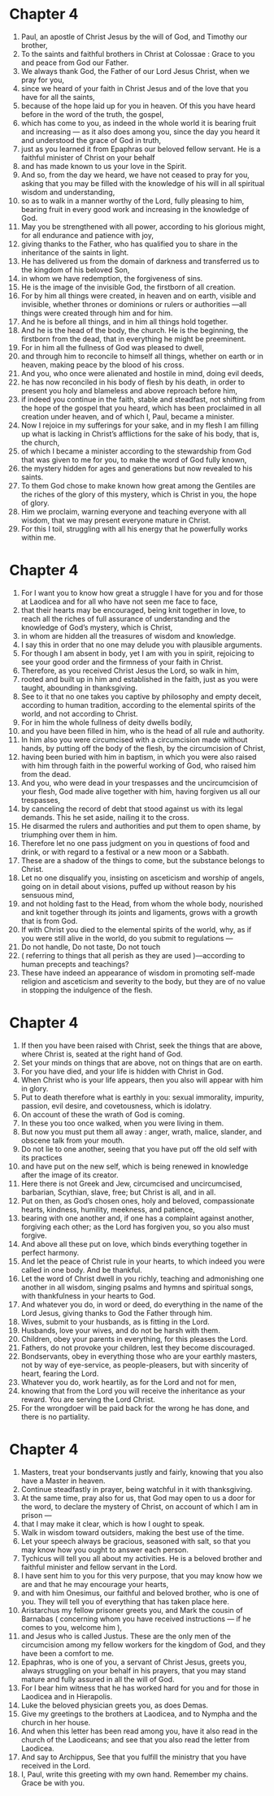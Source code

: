 # Chapter 4

1. Paul, an apostle of Christ Jesus by the will of God, and Timothy our brother,
2. To the saints and faithful brothers in Christ at Colossae : Grace to you and peace from God our Father.
3. We always thank God, the Father of our Lord Jesus Christ, when we pray for you,
4. since we heard of your faith in Christ Jesus and of the love that you have for all the saints,
5. because of the hope laid up for you in heaven. Of this you have heard before in the word of the truth, the gospel,
6. which has come to you, as indeed in the whole world it is bearing fruit and increasing — as it also does among you, since the day you heard it and understood the grace of God in truth,
7. just as you learned it from Epaphras our beloved fellow servant. He is a faithful minister of Christ on your behalf
8. and has made known to us your love in the Spirit.
9. And so, from the day we heard, we have not ceased to pray for you, asking that you may be filled with the knowledge of his will in all spiritual wisdom and understanding,
10. so as to walk in a manner worthy of the Lord, fully pleasing to him, bearing fruit in every good work and increasing in the knowledge of God.
11. May you be strengthened with all power, according to his glorious might, for all endurance and patience with joy,
12. giving thanks to the Father, who has qualified you to share in the inheritance of the saints in light.
13. He has delivered us from the domain of darkness and transferred us to the kingdom of his beloved Son,
14. in whom we have redemption, the forgiveness of sins.
15. He is the image of the invisible God, the firstborn of all creation.
16. For by him all things were created, in heaven and on earth, visible and invisible, whether thrones or dominions or rulers or authorities —all things were created through him and for him.
17. And he is before all things, and in him all things hold together.
18. And he is the head of the body, the church. He is the beginning, the firstborn from the dead, that in everything he might be preeminent.
19. For in him all the fullness of God was pleased to dwell,
20. and through him to reconcile to himself all things, whether on earth or in heaven, making peace by the blood of his cross.
21. And you, who once were alienated and hostile in mind, doing evil deeds,
22. he has now reconciled in his body of flesh by his death, in order to present you holy and blameless and above reproach before him,
23. if indeed you continue in the faith, stable and steadfast, not shifting from the hope of the gospel that you heard, which has been proclaimed in all creation under heaven, and of which I, Paul, became a minister.
24. Now I rejoice in my sufferings for your sake, and in my flesh I am filling up what is lacking in Christ’s afflictions for the sake of his body, that is, the church,
25. of which I became a minister according to the stewardship from God that was given to me for you, to make the word of God fully known,
26. the mystery hidden for ages and generations but now revealed to his saints.
27. To them God chose to make known how great among the Gentiles are the riches of the glory of this mystery, which is Christ in you, the hope of glory.
28. Him we proclaim, warning everyone and teaching everyone with all wisdom, that we may present everyone mature in Christ.
29. For this I toil, struggling with all his energy that he powerfully works within me.

# Chapter 4

1. For I want you to know how great a struggle I have for you and for those at Laodicea and for all who have not seen me face to face,
2. that their hearts may be encouraged, being knit together in love, to reach all the riches of full assurance of understanding and the knowledge of God’s mystery, which is Christ,
3. in whom are hidden all the treasures of wisdom and knowledge.
4. I say this in order that no one may delude you with plausible arguments.
5. For though I am absent in body, yet I am with you in spirit, rejoicing to see your good order and the firmness of your faith in Christ.
6. Therefore, as you received Christ Jesus the Lord, so walk in him,
7. rooted and built up in him and established in the faith, just as you were taught, abounding in thanksgiving.
8. See to it that no one takes you captive by philosophy and empty deceit, according to human tradition, according to the elemental spirits of the world, and not according to Christ.
9. For in him the whole fullness of deity dwells bodily,
10. and you have been filled in him, who is the head of all rule and authority.
11. In him also you were circumcised with a circumcision made without hands, by putting off the body of the flesh, by the circumcision of Christ,
12. having been buried with him in baptism, in which you were also raised with him through faith in the powerful working of God, who raised him from the dead.
13. And you, who were dead in your trespasses and the uncircumcision of your flesh, God made alive together with him, having forgiven us all our trespasses,
14. by canceling the record of debt that stood against us with its legal demands. This he set aside, nailing it to the cross.
15. He disarmed the rulers and authorities and put them to open shame, by triumphing over them in him.
16. Therefore let no one pass judgment on you in questions of food and drink, or with regard to a festival or a new moon or a Sabbath.
17. These are a shadow of the things to come, but the substance belongs to Christ.
18. Let no one disqualify you, insisting on asceticism and worship of angels, going on in detail about visions, puffed up without reason by his sensuous mind,
19. and not holding fast to the Head, from whom the whole body, nourished and knit together through its joints and ligaments, grows with a growth that is from God.
20. If with Christ you died to the elemental spirits of the world, why, as if you were still alive in the world, do you submit to regulations —
21. Do not handle, Do not taste, Do not touch
22. ( referring to things that all perish as they are used )—according to human precepts and teachings?
23. These have indeed an appearance of wisdom in promoting self-made religion and asceticism and severity to the body, but they are of no value in stopping the indulgence of the flesh.

# Chapter 4

1. If then you have been raised with Christ, seek the things that are above, where Christ is, seated at the right hand of God.
2. Set your minds on things that are above, not on things that are on earth.
3. For you have died, and your life is hidden with Christ in God.
4. When Christ who is your life appears, then you also will appear with him in glory.
5. Put to death therefore what is earthly in you: sexual immorality, impurity, passion, evil desire, and covetousness, which is idolatry.
6. On account of these the wrath of God is coming.
7. In these you too once walked, when you were living in them.
8. But now you must put them all away : anger, wrath, malice, slander, and obscene talk from your mouth.
9. Do not lie to one another, seeing that you have put off the old self with its practices
10. and have put on the new self, which is being renewed in knowledge after the image of its creator.
11. Here there is not Greek and Jew, circumcised and uncircumcised, barbarian, Scythian, slave, free; but Christ is all, and in all.
12. Put on then, as God’s chosen ones, holy and beloved, compassionate hearts, kindness, humility, meekness, and patience,
13. bearing with one another and, if one has a complaint against another, forgiving each other; as the Lord has forgiven you, so you also must forgive.
14. And above all these put on love, which binds everything together in perfect harmony.
15. And let the peace of Christ rule in your hearts, to which indeed you were called in one body. And be thankful.
16. Let the word of Christ dwell in you richly, teaching and admonishing one another in all wisdom, singing psalms and hymns and spiritual songs, with thankfulness in your hearts to God.
17. And whatever you do, in word or deed, do everything in the name of the Lord Jesus, giving thanks to God the Father through him.
18. Wives, submit to your husbands, as is fitting in the Lord.
19. Husbands, love your wives, and do not be harsh with them.
20. Children, obey your parents in everything, for this pleases the Lord.
21. Fathers, do not provoke your children, lest they become discouraged.
22. Bondservants, obey in everything those who are your earthly masters, not by way of eye-service, as people-pleasers, but with sincerity of heart, fearing the Lord.
23. Whatever you do, work heartily, as for the Lord and not for men,
24. knowing that from the Lord you will receive the inheritance as your reward. You are serving the Lord Christ.
25. For the wrongdoer will be paid back for the wrong he has done, and there is no partiality.

# Chapter 4

1. Masters, treat your bondservants justly and fairly, knowing that you also have a Master in heaven.
2. Continue steadfastly in prayer, being watchful in it with thanksgiving.
3. At the same time, pray also for us, that God may open to us a door for the word, to declare the mystery of Christ, on account of which I am in prison —
4. that I may make it clear, which is how I ought to speak.
5. Walk in wisdom toward outsiders, making the best use of the time.
6. Let your speech always be gracious, seasoned with salt, so that you may know how you ought to answer each person.
7. Tychicus will tell you all about my activities. He is a beloved brother and faithful minister and fellow servant in the Lord.
8. I have sent him to you for this very purpose, that you may know how we are and that he may encourage your hearts,
9. and with him Onesimus, our faithful and beloved brother, who is one of you. They will tell you of everything that has taken place here.
10. Aristarchus my fellow prisoner greets you, and Mark the cousin of Barnabas ( concerning whom you have received instructions — if he comes to you, welcome him ),
11. and Jesus who is called Justus. These are the only men of the circumcision among my fellow workers for the kingdom of God, and they have been a comfort to me.
12. Epaphras, who is one of you, a servant of Christ Jesus, greets you, always struggling on your behalf in his prayers, that you may stand mature and fully assured in all the will of God.
13. For I bear him witness that he has worked hard for you and for those in Laodicea and in Hierapolis.
14. Luke the beloved physician greets you, as does Demas.
15. Give my greetings to the brothers at Laodicea, and to Nympha and the church in her house.
16. And when this letter has been read among you, have it also read in the church of the Laodiceans; and see that you also read the letter from Laodicea.
17. And say to Archippus, See that you fulfill the ministry that you have received in the Lord.
18. I, Paul, write this greeting with my own hand. Remember my chains. Grace be with you.

